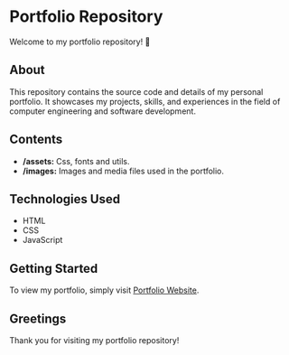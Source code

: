 # Portfolio Repository

Welcome to my portfolio repository! 🚀

## About

This repository contains the source code and details of my personal portfolio. It showcases my projects, skills, and experiences in the field of computer engineering and software development.

## Contents

- **/assets:** Css, fonts and utils.
- **/images:** Images and media files used in the portfolio.

## Technologies Used
* HTML
* CSS
* JavaScript

## Getting Started

To view my portfolio, simply visit [Portfolio Website](https://dantereinaudo.github.io/).

## Greetings
Thank you for visiting my portfolio repository!


